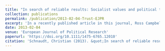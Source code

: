 ```yaml
---
title: "In search of reliable results: Socialist values and political trust in unified Germany – A comment on Campbell´s analyses and conclusions (peer-reviewed journal article)"
collection: publications
permalink: /publication/2013-02-04-Trust-EJPR
excerpt: 'In a recently published article in this journal, Ross Campbell argues that adherence to socialist values establishes a hitherto neglected factor when it comes to the explanation of differences in East and West German citizens´ political trust. As the results of his study indicate, adherence to socialist values impacts negatively on citizens´ political trust, this effect is more pronounced and more stable over time for East German as compared to West German citizens and is sufficiently strong to eliminate aggregate‐level differences in political trust between East and West Germany. However, this research note suggests that Campbell´s article contains several substantial inconsistencies and obscurities that question the reliability and validity of the empirical findings presented. It provides a re‐analysis of Campbell´s main arguments and shows to what extent his initial conclusions can be upheld after the shortcomings have been remedied. The results of this re‐analysis suggest that socialist values indeed exhibit a negative impact on German citizens´ political trust, which is relatively stronger for East as compared to West German citizens. However, contrary to Campbell´s initial results, the negative effect of socialist values on political trust is robust over time for both East and West German citizens. What is more, there is no empirical evidence confirming that differences in adherence to socialist values between East and West German citizens are sufficiently strong to account for aggregate‐level differences in political trust. In light of these findings, two of Campbell´s three main conclusions are dubious and call for further examination.'
date: 2013-02-04
venue: 'European Journal of Political Research'
paperurl: 'https://doi.org/10.1111/1475-6765.12010'
citation: 'Schnaudt, Christian (2013). &quot;In search of reliable results: Socialist values and political trust in unified Germany – A comment on Campbell´s analyses and conclusions.&quot; <i>European Journal of Political Research</i> 52(3), 419-430.'
---
```

